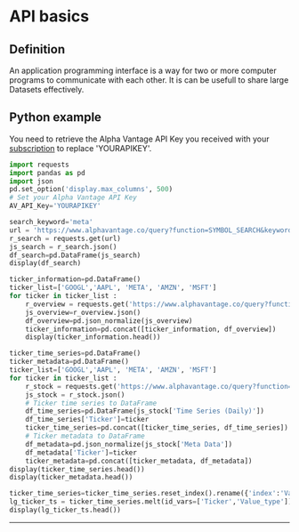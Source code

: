# API basics

## Definition

An application programming interface is a way for two or more computer programs to communicate with each other. It is can be usefull to share large Datasets effectively.

## Python example

You need to retrieve the Alpha Vantage API Key you received with your [subscription](../BSB%20Courses/0.installation.md##alpha-vantage-account-creation) to replace 'YOURAPIKEY'.

```python title="Import Python packages"
import requests
import pandas as pd
import json
pd.set_option('display.max_columns', 500)
# Set your Alpha Vantage API Key
AV_API_Key='YOURAPIKEY'
```

```python title="Search a ticker by keyword"
search_keyword='meta'
url = 'https://www.alphavantage.co/query?function=SYMBOL_SEARCH&keywords={searchKeyword}&apikey={apiKey}'.format(apiKey=AV_API_Key, searchKeyword=search_keyword)
r_search = requests.get(url)
js_search = r_search.json()
df_search=pd.DataFrame(js_search)
display(df_search)
```

```python title="Add information based on GAFAM ticker"
ticker_information=pd.DataFrame()
ticker_list=['GOOGL','AAPL', 'META', 'AMZN', 'MSFT']
for ticker in ticker_list :
    r_overview = requests.get('https://www.alphavantage.co/query?function=OVERVIEW&symbol={ticker}&apikey={apiKey}'.format(apiKey=AV_API_Key, ticker=ticker))
    js_overview=r_overview.json()
    df_overview=pd.json_normalize(js_overview)
    ticker_information=pd.concat([ticker_information, df_overview])
    display(ticker_information.head())
```

```python title="Get GAFAM daily stock market"
ticker_time_series=pd.DataFrame()
ticker_metadata=pd.DataFrame()
ticker_list=['GOOGL','AAPL', 'META', 'AMZN', 'MSFT']
for ticker in ticker_list :
    r_stock = requests.get('https://www.alphavantage.co/query?function=TIME_SERIES_DAILY&outputsize=full&symbol={ticker}&apikey={apiKey}'.format(apiKey=AV_API_Key, ticker=ticker))
    js_stock = r_stock.json()
    # Ticker time series to DataFrame
    df_time_series=pd.DataFrame(js_stock['Time Series (Daily)'])
    df_time_series['Ticker']=ticker
    ticker_time_series=pd.concat([ticker_time_series, df_time_series])
    # Ticker metadata to DataFrame
    df_metadata=pd.json_normalize(js_stock['Meta Data'])
    df_metadata['Ticker']=ticker
    ticker_metadata=pd.concat([ticker_metadata, df_metadata])
display(ticker_time_series.head())
display(ticker_metadata.head())
```

```python title="Reset index and melt DataFrame"
ticker_time_series=ticker_time_series.reset_index().rename({'index':'Value_type'}, axis=1)
lg_ticker_ts = ticker_time_series.melt(id_vars=['Ticker','Value_type'])*
display(lg_ticker_ts.head())
```

---
